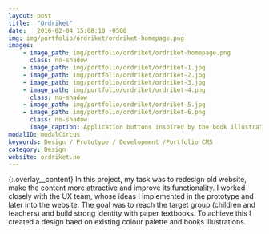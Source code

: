```yaml
---
layout: post
title:  "Ordriket"
date:   2016-02-04 15:08:10 -0500
img: img/portfolio/ordriket/ordriket-homepage.png
images: 
    - image_path: img/portfolio/ordriket/ordriket-homepage.png
      class: no-shadow
    - image_path: img/portfolio/ordriket/ordriket-1.jpg
    - image_path: img/portfolio/ordriket/ordriket-2.jpg    
    - image_path: img/portfolio/ordriket/ordriket-3.jpg
    - image_path: img/portfolio/ordriket/ordriket-4.png
      class: no-shadow
    - image_path: img/portfolio/ordriket/ordriket-5.jpg
    - image_path: img/portfolio/ordriket/ordriket-6.png
      class: no-shadow
      image_caption: Application buttons inspired by the book illustration
modalID: modalCircus
keywords: Design / Prototype / Development /Portfolio CMS
category: Design
website: ordriket.no
---
```

{:.overlay__content}
In this project, my task was to redesign old website, make the content more attractive and improve its functionality. I worked closely with the UX team, whose ideas I implemented in the prototype and later into the website. The goal was to reach the target group (children and teachers) and build strong identity with paper textbooks. To achieve this I created a design baed on existing colour palette and books illustrations.

<!--
W tym projekcie moim zadaniem był redesigning istniejącej strony, uatrakcyjnienie zawartości i poprawienie jej funkcjonowania. Ściśle współpracowałem z teamem UX, którego wytyczne wdrażałem w prototyp i samą stronę. Celem było dotarcie do grupy docelowej (dzieci i nauczyciele) oraz powiązanie strony intenretowej w papierowym podręcznikiem. Stąd pomysł na zanimowanie illustracji z książki.
-->